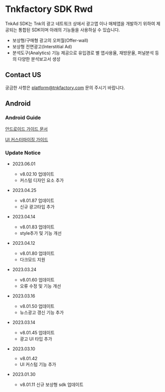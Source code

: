 # Tnkfactory SDK Rwd

TnkAd SDK는 Tnk의 광고 네트워크 상에서 광고앱 이나 매체앱을 개발하기 위하여 제공되는 통합된 SDK이며 아래의 기능들을 사용하실 수 있습니다.

* 보상형/구매형 광고의 오퍼월(Offer-wall)
* 보상형 전면광고(Interstitial Ad)
* 분석도구(Analytics) 기능 제공으로 유입경로 별 앱사용율, 재방문율, 퍼널분석 등의 다양한 분석보고서 생성

## Contact US 
궁금한 사항은 [platform@tnkfactory.com](mailto:platform@tnkfactory.com) 문의 주시기 바랍니다.

## Android

### Android Guide

[안드로이드 가이드 문서](./Android_Guide.md)

[UI 커스터마이징 가이드](./ui_customizing.md)

### Update Notice

* 2023.06.01
  * v8.02.10 업데이트
  * 커스텀 디자인 요소 추가
  
* 2023.04.25
  * v8.01.87 업데이트
  * 신규 광고타입 추가
  
* 2023.04.14
  * v8.01.83 업데이트
  * style추가 및 기능 개선
  
* 2023.04.12
  * v8.01.80 업데이트 
  * 다크모드 지원
  
* 2023.03.24
  * v8.01.60 업데이트
  * 오류 수정 및 기능 개선
  
* 2023.03.16
  * v8.01.50 업데이트
  * 뉴스광고 갱신 기능 추가

* 2023.03.14
  * v8.01.45 업데이트
  * 광고 UI 타입 추가

* 2023.03.10
  * v8.01.42
  * UI 커스텀 기능 추가

* 2023.01.30
  * v8.01.11 신규 보상형 sdk 업데이트

